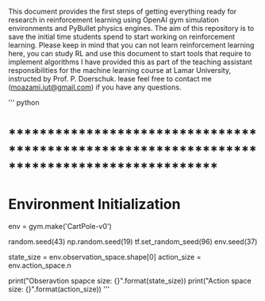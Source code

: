 This document provides the first steps of getting everything ready for research in reinforcement learning using OpenAI gym simulation environments and PyBullet physics engines.
The aim of this repository is to save the initial time students spend to start working on reinforcement learning. 
Please keep in mind that you can not learn reinforcement learning here, you can study RL and use this document to start tools that require to implement algorithms
I have provided this as part of the teaching assistant responsibilities for the machine learning course at Lamar University, instructed by Prof. P. Doerschuk.
lease feel free to contact me (moazami.iut@gmail.com) if you have any questions.

''' python
# *******************************************************************************************
# Environment Initialization

env = gym.make('CartPole-v0')

random.seed(43)
np.random.seed(19)
tf.set_random_seed(96)
env.seed(37)

state_size  = env.observation_space.shape[0]
action_size = env.action_space.n

print("Obseravtion spapce size: {}".format(state_size))
print("Action space size: {}".format(action_size))
'''
